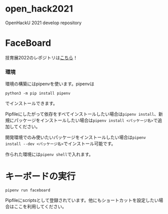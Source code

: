 # open_hack2021
OpenHackU 2021 develop repository

# FaceBoard
技育展2022のレポジトリは[こちら](https://github.com/FaceB0ard/FaceBoard2022)！

### 環境

環境の構築にはpipenvを使います。pipenvは

```
python3 -m pip install pipenv
```

でインストールできます。

Pipfileにしたがって依存をすべてインストールしたい場合は`pipenv install`、新規にパッケージをインストールしたい場合は`pipenv install <パッケージ名>`で追加してください。

開発環境でのみ使いたいパッケージをインストールしたい場合は`pipenv install --dev <パッケージ名>`でインストール可能です。

作られた環境には`pipenv shell`で入れます。

# キーボードの実行

```
pipenv run faceboard
```

Pipfileにscriptsとして登録されています。他にもショートカットを設定したい場合はここを利用してください。
